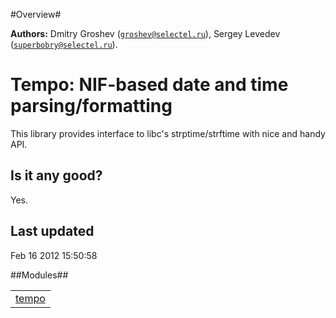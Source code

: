 

#Overview#


__Authors:__ Dmitry Groshev ([`groshev@selectel.ru`](mailto:groshev@selectel.ru)), Sergey Levedev ([`superbobry@selectel.ru`](mailto:superbobry@selectel.ru)).


Tempo: NIF-based date and time parsing/formatting
=================================================
This library provides interface to libc's strptime/strftime with nice and
handy API.




Is it any good?
---------------
Yes.


Last updated
------------
Feb 16 2012 15:50:58


##Modules##


<table width="100%" border="0" summary="list of modules">
<tr><td><a href="http://scm.selectel.org/tempo/blob/master/doc/tempo.md" class="module">tempo</a></td></tr></table>

